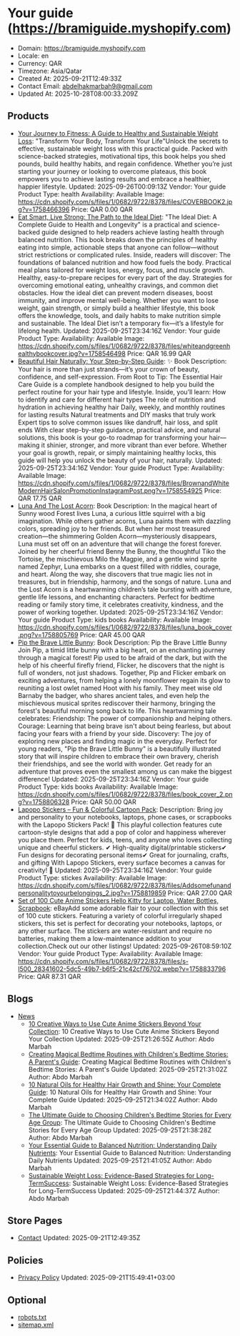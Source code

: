 # Your guide (https://bramiguide.myshopify.com)

- Domain: https://bramiguide.myshopify.com
- Locale: en
- Currency: QAR
- Timezone: Asia/Qatar
- Created At: 2025-09-21T12:49:33Z
- Contact Email: abdelhakmarbah9@gmail.com
- Updated At: 2025-10-28T08:00:33.209Z

## Products

- [Your Journey to Fitness: A Guide to Healthy and Sustainable Weight Loss](https://bramiguide.myshopify.com/products/your-journey-to-fitness-a-guide-to-healthy-and-sustainable-weight-loss): "Transform Your Body, Transform Your Life"Unlock the secrets to effective, sustainable weight loss with this practical guide. Packed with science-backed strategies, motivational tips, this book helps you shed pounds, build healthy habits, and regain confidence. Whether you’re just starting your journey or looking to overcome plateaus, this book empowers you to achieve lasting results and embrace a healthier, happier lifestyle.
  Updated: 2025-09-26T00:09:13Z
  Vendor: Your guide
  Product Type: health
  Availability: Available
  Image: https://cdn.shopify.com/s/files/1/0682/9722/8378/files/COVERBOOK2.jpg?v=1758466396
  Price: QAR 0.00 QAR
- [Eat Smart, Live Strong: The Path to the Ideal Diet](https://bramiguide.myshopify.com/products/eat-smart-live-strong-the-path-to-the-ideal-diet): "The Ideal Diet: A Complete Guide to Health and Longevity" is a practical and science-backed guide designed to help readers achieve lasting health through balanced nutrition. This book breaks down the principles of healthy eating into simple, actionable steps that anyone can follow—without strict restrictions or complicated rules. Inside, readers will discover: The foundations of balanced nutrition and how food fuels the body. Practical meal plans tailored for weight loss, energy, focus, and muscle growth. Healthy, easy-to-prepare recipes for every part of the day. Strategies for overcoming emotional eating, unhealthy cravings, and common diet obstacles. How the ideal diet can prevent modern diseases, boost immunity, and improve mental well-being. Whether you want to lose weight, gain strength, or simply build a healthier lifestyle, this book offers the knowledge, tools, and daily habits to make nutrition simple and sustainable. The Ideal Diet isn’t a temporary fix—it’s a lifestyle for lifelong health.
  Updated: 2025-09-25T23:34:16Z
  Vendor: Your guide
  Product Type: 
  Availability: Available
  Image: https://cdn.shopify.com/s/files/1/0682/9722/8378/files/whiteandgreenhealthybookcover.jpg?v=1758546498
  Price: QAR 16.99 QAR
- [Beautiful Hair Naturally: Your Step-by-Step Guide](https://bramiguide.myshopify.com/products/beautiful-hair-naturally-your-step-by-step-guide): ✨ Book Description: Your hair is more than just strands—it’s your crown of beauty, confidence, and self-expression. From Root to Tip: The Essential Hair Care Guide is a complete handbook designed to help you build the perfect routine for your hair type and lifestyle. Inside, you’ll learn: How to identify and care for different hair types The role of nutrition and hydration in achieving healthy hair Daily, weekly, and monthly routines for lasting results Natural treatments and DIY masks that truly work Expert tips to solve common issues like dandruff, hair loss, and split ends With clear step-by-step guidance, practical advice, and natural solutions, this book is your go-to roadmap for transforming your hair—making it shinier, stronger, and more vibrant than ever before. Whether your goal is growth, repair, or simply maintaining healthy locks, this guide will help you unlock the beauty of your hair, naturally.
  Updated: 2025-09-25T23:34:16Z
  Vendor: Your guide
  Product Type: 
  Availability: Available
  Image: https://cdn.shopify.com/s/files/1/0682/9722/8378/files/BrownandWhiteModernHairSalonPromotionInstagramPost.png?v=1758554925
  Price: QAR 17.75 QAR
- [Luna And The Lost Acorn](https://bramiguide.myshopify.com/products/luna-and-the-lost-acorn): Book Description: In the magical heart of Sunny wood Forest lives Luna, a curious little squirrel with a big imagination. While others gather acorns, Luna paints them with dazzling colors, spreading joy to her friends. But when her most treasured creation—the shimmering Golden Acorn—mysteriously disappears, Luna must set off on an adventure that will change the forest forever. Joined by her cheerful friend Benny the Bunny, the thoughtful Tiko the Tortoise, the mischievous Milo the Magpie, and a gentle wind sprite named Zephyr, Luna embarks on a quest filled with riddles, courage, and heart. Along the way, she discovers that true magic lies not in treasures, but in friendship, harmony, and the songs of nature. Luna and the Lost Acorn is a heartwarming children’s tale bursting with adventure, gentle life lessons, and enchanting characters. Perfect for bedtime reading or family story time, it celebrates creativity, kindness, and the power of working together.
  Updated: 2025-09-25T23:34:16Z
  Vendor: Your guide
  Product Type: kids books
  Availability: Available
  Image: https://cdn.shopify.com/s/files/1/0682/9722/8378/files/luna_book_cover.png?v=1758805769
  Price: QAR 45.00 QAR
- [Pip the Brave Little Bunny](https://bramiguide.myshopify.com/products/pip-the-brave-little-bunny): Book Description: Pip the Brave Little Bunny Join Pip, a timid little bunny with a big heart, on an enchanting journey through a magical forest! Pip used to be afraid of the dark, but with the help of his cheerful firefly friend, Flicker, he discovers that the night is full of wonders, not just shadows. Together, Pip and Flicker embark on exciting adventures, from helping a lonely moonflower regain its glow to reuniting a lost owlet named Hoot with his family. They meet wise old Barnaby the badger, who shares ancient tales, and even help the mischievous musical sprites rediscover their harmony, bringing the forest's beautiful morning song back to life. This heartwarming tale celebrates: Friendship: The power of companionship and helping others. Courage: Learning that being brave isn't about being fearless, but about facing your fears with a friend by your side. Discovery: The joy of exploring new places and finding magic in the everyday. Perfect for young readers, "Pip the Brave Little Bunny" is a beautifully illustrated story that will inspire children to embrace their own bravery, cherish their friendships, and see the world with wonder. Get ready for an adventure that proves even the smallest among us can make the biggest difference!
  Updated: 2025-09-25T23:34:16Z
  Vendor: Your guide
  Product Type: kids books
  Availability: Available
  Image: https://cdn.shopify.com/s/files/1/0682/9722/8378/files/book_cover_2.png?v=1758806328
  Price: QAR 50.00 QAR
- [Lapopo Stickers – Fun & Colorful Cartoon Pack](https://bramiguide.myshopify.com/products/lapopo-stickers-fun-colorful-cartoon-pack): Description: Bring joy and personality to your notebooks, laptops, phone cases, or scrapbooks with the Lapopo Stickers Pack! 🌟 This playful collection features cute cartoon-style designs that add a pop of color and happiness wherever you place them. Perfect for kids, teens, and anyone who loves collecting unique and cheerful stickers. ✔ High-quality digital/printable stickers✔ Fun designs for decorating personal items✔ Great for journaling, crafts, and gifting With Lapopo Stickers, every surface becomes a canvas for creativity! 🎨
  Updated: 2025-09-25T23:34:16Z
  Vendor: Your guide
  Product Type: stickes
  Availability: Available
  Image: https://cdn.shopify.com/s/files/1/0682/9722/8378/files/Addsomefunandpersonalitytoyourbelongings_2.jpg?v=1758819859
  Price: QAR 27.00 QAR
- [Set of 100 Cute Anime Stickers Hello Kitty for Laptop, Water Bottles, Scrapbook](https://bramiguide.myshopify.com/products/set-of-100-cute-anime-stickers-hello-kitty-for-laptop-water-bottles-scrapbook-77031374938-0zbgg): eBayAdd some adorable flair to your collection with this set of 100 cute stickers. Featuring a variety of colorful irregularly shaped stickers, this set is perfect for decorating your notebooks, laptops, or any other surface. The stickers are water-resistant and require no batteries, making them a low-maintenance addition to your collection.Check out our other listings!
  Updated: 2025-09-26T08:59:10Z
  Vendor: Your guide
  Product Type: 
  Availability: Available
  Image: https://cdn.shopify.com/s/files/1/0682/9722/8378/files/s-l500_28341602-5dc5-49b7-b6f5-21c42cf76702.webp?v=1758833796
  Price: QAR 87.31 QAR

## Blogs

- [News](https://bramiguide.myshopify.com/blogs/news)
  - [10 Creative Ways to Use Cute Anime Stickers Beyond Your Collection](https://bramiguide.myshopify.com/blogs/news/10-creative-ways-to-use-cute-anime-stickers-beyond-your-collection): 10 Creative Ways to Use Cute Anime Stickers Beyond Your Collection
    Updated: 2025-09-25T21:26:55Z
    Author: Abdo Marbah
  - [Creating Magical Bedtime Routines with Children's Bedtime Stories: A Parent's Guide](https://bramiguide.myshopify.com/blogs/news/creating-magical-bedtime-routines-with-childrens-bedtime-stories-a-parents-guide): Creating Magical Bedtime Routines with Children's Bedtime Stories: A Parent's Guide
    Updated: 2025-09-25T21:31:02Z
    Author: Abdo Marbah
  - [10 Natural Oils for Healthy Hair Growth and Shine: Your Complete Guide](https://bramiguide.myshopify.com/blogs/news/10-natural-oils-for-healthy-hair-growth-and-shine-your-complete-guide): 10 Natural Oils for Healthy Hair Growth and Shine: Your Complete Guide
    Updated: 2025-09-25T21:34:02Z
    Author: Abdo Marbah
  - [The Ultimate Guide to Choosing Children's Bedtime Stories for Every Age Group](https://bramiguide.myshopify.com/blogs/news/the-ultimate-guide-to-choosing-childrens-bedtime-stories-for-every-age-group): The Ultimate Guide to Choosing Children's Bedtime Stories for Every Age Group
    Updated: 2025-09-25T21:38:28Z
    Author: Abdo Marbah
  - [Your Essential Guide to Balanced Nutrition: Understanding Daily Nutrients](https://bramiguide.myshopify.com/blogs/news/your-essential-guide-to-balanced-nutrition-understanding-daily-nutrients): Your Essential Guide to Balanced Nutrition: Understanding Daily Nutrients
    Updated: 2025-09-25T21:41:05Z
    Author: Abdo Marbah
  - [Sustainable Weight Loss: Evidence-Based Strategies for Long-TermSuccess](https://bramiguide.myshopify.com/blogs/news/sustainable-weight-loss-evidence-based-strategies-for-long-termsuccess): Sustainable Weight Loss: Evidence-Based Strategies for Long-TermSuccess
    Updated: 2025-09-25T21:44:37Z
    Author: Abdo Marbah

## Store Pages

- [Contact](https://bramiguide.myshopify.com/pages/contact)
  Updated: 2025-09-21T12:49:35Z

## Policies

- [Privacy Policy](https://bramiguide.myshopify.com/policies/privacy-policy)
  Updated: 2025-09-21T15:49:41+03:00

## Optional

- [robots.txt](https://bramiguide.myshopify.com/robots.txt)
- [sitemap.xml](https://bramiguide.myshopify.com/sitemap.xml)
